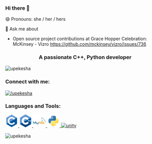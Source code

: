 ### Hi there 👋

<!--
**upekesha/upekesha** is a ✨ _special_ ✨ repository because its `README.md` (this file) appears on your GitHub profile.

Here are some ideas to get you started:

- 🔭 I’m currently working on ...
- 👯 I’m looking to collaborate on ...
- 🤔 I’m looking for help with ...
- 💬 Ask me about ...
- 📫 How to reach me: ...
- ⚡ Fun fact: ...
-->


😄 Pronouns: she / her / hers

💬 Ask me about
- Open source project contributions at Grace Hopper Celebration:
McKinsey - Vizro https://github.com/mckinsey/vizro/issues/736

<!-- 🌱 I’m currently learning:

Python - 
It includes coding exercises from the course "Python Essentials - Part 1 (Basics)" - https://edube.org/study/pe1 and coding challenges. 
-->

<!--Flying Car and Autonomous Flight Engineer - Nanodegree Program
https://www.udacity.com/course/flying-car-nanodegree--nd787-->

<h3 align="center">A passionate C++, Python developer</h3>

<p align="left"> <img src="https://komarev.com/ghpvc/?username=upekesha&label=Profile%20views&color=0e75b6&style=flat" alt="upekesha" /> </p>

<h3 align="left">Connect with me:</h3>
<p align="left">
<a href="https://linkedin.com/in//upekesha" target="blank"><img align="center" src="https://raw.githubusercontent.com/rahuldkjain/github-profile-readme-generator/master/src/images/icons/Social/linked-in-alt.svg" alt="/upekesha" height="30" width="40" /></a>
</p>

<h3 align="left">Languages and Tools:</h3>
<p align="left"> <a href="https://www.cprogramming.com/" target="_blank" rel="noreferrer"> <img src="https://raw.githubusercontent.com/devicons/devicon/master/icons/c/c-original.svg" alt="c" width="40" height="40"/> </a> <a href="https://www.w3schools.com/cpp/" target="_blank" rel="noreferrer"> <img src="https://raw.githubusercontent.com/devicons/devicon/master/icons/cplusplus/cplusplus-original.svg" alt="cplusplus" width="40" height="40"/> </a>   <a href="https://www.mysql.com/" target="_blank" rel="noreferrer"> <img src="https://raw.githubusercontent.com/devicons/devicon/master/icons/mysql/mysql-original-wordmark.svg" alt="mysql" width="40" height="40"/> </a> <a href="https://www.python.org" target="_blank" rel="noreferrer"> <img src="https://raw.githubusercontent.com/devicons/devicon/master/icons/python/python-original.svg" alt="python" width="40" height="40"/> </a> <a href="https://unity.com/" target="_blank" rel="noreferrer"> <img src="https://www.vectorlogo.zone/logos/unity3d/unity3d-icon.svg" alt="unity" width="40" height="40"/> </a> </p>

<p><img align="center" src="https://github-readme-stats.vercel.app/api/top-langs?username=upekesha&show_icons=true&locale=en&layout=compact" alt="upekesha" /></p>
